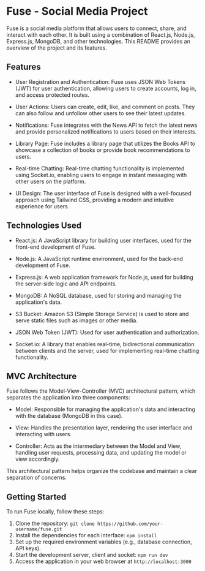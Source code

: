 # Fuse - Social Media Project

Fuse is a social media platform that allows users to connect, share, and interact with each other. It is built using a combination of React.js, Node.js, Express.js, MongoDB, and other technologies. This README provides an overview of the project and its features.

## Features

- User Registration and Authentication: Fuse uses JSON Web Tokens (JWT) for user authentication, allowing users to create accounts, log in, and access protected routes.

- User Actions: Users can create, edit, like, and comment on posts. They can also follow and unfollow other users to see their latest updates.

- Notifications: Fuse integrates with the News API to fetch the latest news and provide personalized notifications to users based on their interests.

- Library Page: Fuse includes a library page that utilizes the Books API to showcase a collection of books or provide book recommendations to users.

- Real-time Chatting: Real-time chatting functionality is implemented using Socket.io, enabling users to engage in instant messaging with other users on the platform.

- UI Design: The user interface of Fuse is designed with a well-focused approach using Tailwind CSS, providing a modern and intuitive experience for users.

## Technologies Used

- React.js: A JavaScript library for building user interfaces, used for the front-end development of Fuse.

- Node.js: A JavaScript runtime environment, used for the back-end development of Fuse.

- Express.js: A web application framework for Node.js, used for building the server-side logic and API endpoints.

- MongoDB: A NoSQL database, used for storing and managing the application's data.

- S3 Bucket: Amazon S3 (Simple Storage Service) is used to store and serve static files such as images or other media.

- JSON Web Token (JWT): Used for user authentication and authorization.

- Socket.io: A library that enables real-time, bidirectional communication between clients and the server, used for implementing real-time chatting functionality.

## MVC Architecture

Fuse follows the Model-View-Controller (MVC) architectural pattern, which separates the application into three components:

- Model: Responsible for managing the application's data and interacting with the database (MongoDB in this case).

- View: Handles the presentation layer, rendering the user interface and interacting with users.

- Controller: Acts as the intermediary between the Model and View, handling user requests, processing data, and updating the model or view accordingly.

This architectural pattern helps organize the codebase and maintain a clear separation of concerns.

## Getting Started

To run Fuse locally, follow these steps:

1. Clone the repository: `git clone https://github.com/your-username/fuse.git`
2. Install the dependencies for each interface: `npm install`
3. Set up the required environment variables (e.g., database connection, API keys).
4. Start the development server, client and socket: `npm run dev`
5. Access the application in your web browser at `http://localhost:3000`

